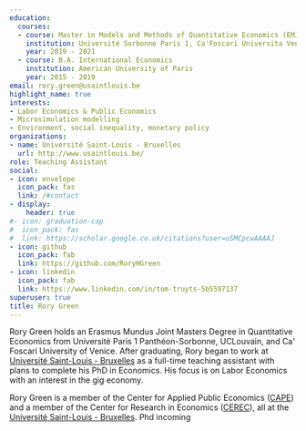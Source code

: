 ```yaml
---
education:
  courses:
  - course: Master in Models and Methods of Quantitative Economics (EMJMD)
    institution: Université Sorbonne Paris 1, Ca'Foscari Universita Venezia, Université Catholique de Louvain
    year: 2019 - 2021
  - course: B.A. International Economics
    institution: American University of Paris
    year: 2015 - 2019
email: rory.green@usaintlouis.be
highlight_name: true
interests:
- Labor Economics & Public Economics
- Microsimulation modelling
- Environment, social inequality, monetary policy
organizations:
- name: Université Saint-Louis - Bruxelles
  url: http://www.usaintlouis.be/
role: Teaching Assistant
social:
- icon: envelope
  icon_pack: fas
  link: /#contact
- display:
    header: true
#- icon: graduation-cap
#  icon_pack: fas
#  link: https://scholar.google.co.uk/citations?user=uSMCpcwAAAAJ
- icon: github
  icon_pack: fab
  link: https://github.com/RoryHGreen
- icon: linkedin
  icon_pack: fab
  link: https://www.linkedin.com/in/tom-truyts-5b5597137
superuser: true
title: Rory Green
---
```


Rory Green holds an Erasmus Mundus Joint Masters Degree in Quantitative Economics from Université Paris 1 Panthéon-Sorbonne, UCLouvain, and Ca' Foscari University of Venice. After graduating, Rory began to work at <a href="https://www.usaintlouis.be">Université Saint-Louis - Bruxelles</a> as a full-time teaching assistant with plans to complete his PhD in Economics. His focus is on Labor Economics with an interest in the gig economy.

Rory Green is a member of the Center for Applied Public Economics (<a href="https://capeusaintlouis.com">CAPE</a>) and a member of the Center for Research in Economics (<a href="https://cerec.be">CEREC</a>), all at the <a href="https://www.usaintlouis.be">Université Saint-Louis - Bruxelles</a>. Phd incoming



